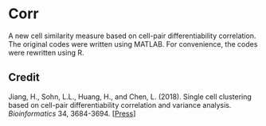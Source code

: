 # Corr
A new cell similarity measure based on cell-pair differentiability correlation.  
The original codes were written using MATLAB. For convenience, the codes were rewritten using R.

## Credit
Jiang, H., Sohn, L.L., Huang, H., and Chen, L. (2018). Single cell clustering based on cell-pair differentiability correlation and variance analysis. *Bioinformatics* 34, 3684-3694. [[Press](https://academic.oup.com/bioinformatics/article/34/21/3684/4996592)]
